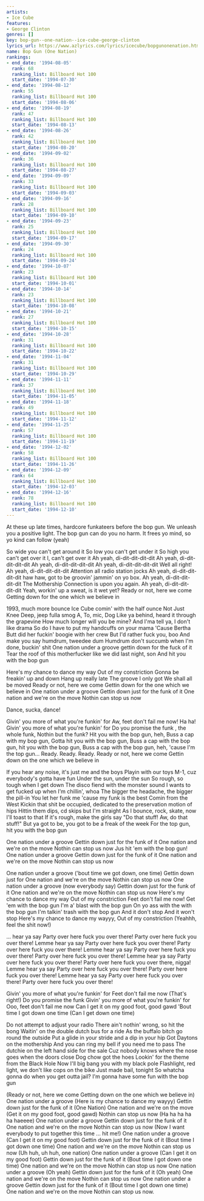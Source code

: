 ```yaml
---
artists:
- Ice Cube
features:
- George Clinton
genres: []
key: bop-gun--one-nation--ice-cube-george-clinton
lyrics_url: https://www.azlyrics.com/lyrics/icecube/bopgunonenation.html
name: Bop Gun (One Nation)
rankings:
- end_date: '1994-08-05'
  rank: 68
  ranking_list: Billboard Hot 100
  start_date: '1994-07-30'
- end_date: '1994-08-12'
  rank: 55
  ranking_list: Billboard Hot 100
  start_date: '1994-08-06'
- end_date: '1994-08-19'
  rank: 47
  ranking_list: Billboard Hot 100
  start_date: '1994-08-13'
- end_date: '1994-08-26'
  rank: 42
  ranking_list: Billboard Hot 100
  start_date: '1994-08-20'
- end_date: '1994-09-02'
  rank: 36
  ranking_list: Billboard Hot 100
  start_date: '1994-08-27'
- end_date: '1994-09-09'
  rank: 33
  ranking_list: Billboard Hot 100
  start_date: '1994-09-03'
- end_date: '1994-09-16'
  rank: 28
  ranking_list: Billboard Hot 100
  start_date: '1994-09-10'
- end_date: '1994-09-23'
  rank: 25
  ranking_list: Billboard Hot 100
  start_date: '1994-09-17'
- end_date: '1994-09-30'
  rank: 24
  ranking_list: Billboard Hot 100
  start_date: '1994-09-24'
- end_date: '1994-10-07'
  rank: 23
  ranking_list: Billboard Hot 100
  start_date: '1994-10-01'
- end_date: '1994-10-14'
  rank: 23
  ranking_list: Billboard Hot 100
  start_date: '1994-10-08'
- end_date: '1994-10-21'
  rank: 27
  ranking_list: Billboard Hot 100
  start_date: '1994-10-15'
- end_date: '1994-10-28'
  rank: 31
  ranking_list: Billboard Hot 100
  start_date: '1994-10-22'
- end_date: '1994-11-04'
  rank: 31
  ranking_list: Billboard Hot 100
  start_date: '1994-10-29'
- end_date: '1994-11-11'
  rank: 37
  ranking_list: Billboard Hot 100
  start_date: '1994-11-05'
- end_date: '1994-11-18'
  rank: 49
  ranking_list: Billboard Hot 100
  start_date: '1994-11-12'
- end_date: '1994-11-25'
  rank: 57
  ranking_list: Billboard Hot 100
  start_date: '1994-11-19'
- end_date: '1994-12-02'
  rank: 58
  ranking_list: Billboard Hot 100
  start_date: '1994-11-26'
- end_date: '1994-12-09'
  rank: 64
  ranking_list: Billboard Hot 100
  start_date: '1994-12-03'
- end_date: '1994-12-16'
  rank: 78
  ranking_list: Billboard Hot 100
  start_date: '1994-12-10'
---
```


At these up late times, hardcore funkateers before the bop gun.
We unleash you a positive light. The bop gun can do you no harm.
It frees yo mind, so yo kind can follow (yeah)

So wide you can't get around it
So low you can't get under it
So high you can't get over it
I, can't get over it
Ah yeah, di-dit-dit-dit-dit
Ah yeah, di-dit-dit-dit-dit
Ah yeah, di-dit-dit-dit-dit
Ah yeah, di-dit-dit-dit-dit
Well all right!
Ah yeah, di-dit-dit-dit-dit
Attention all radio station jocks
Ah yeah, di-dit-dit-dit-dit
haw haw, got to be groovin' jammin' on yo box.
Ah yeah, di-dit-dit-dit-dit
The Mothership Connection is upon you again.
Ah yeah, di-dit-dit-dit-dit
Yeah, workin' up a sweat, is it wet yet?
Ready or not, here we come
Getting down for the one which we believe in

1993, much more bounce
Ice Cube comin' with the half ounce
Not Just Knee Deep, jeep fulla smog
A, To, mic, Dog
Like ya behind, heard it through the grapevine
How much longer will you be mine?
And I'ma tell ya, I don't like drama
So do I have to put my handcuffs on your mama
'Cause Bertha Butt did her fuckin' boogie with her crew
But I'd rather fuck you, boo
And make you say humdrum, tweedee dum
Humdrum don't succumb when I'm done, buckin' shit
One nation under a groove gettin down for the fuck of it
Tear the roof of this motherfucker like we did last night, son
And hit you with the bop gun

Here's my chance to dance my way
Out of my constriction
Gonna be freakin' up and down
Hang up really late
The groove I only got
We shall all be moved
Ready or not, here we come
Gettin down for the one which we believe in
One nation under a groove
Gettin down just for the funk of it
One nation and we're on the move
Nothin can stop us now

Dance, sucka, dance!

Givin' you more of what you're funkin' for
Aw, feet don't fail me now! Ha ha!
Givin' you more of what you're funkin' for
Do you promise the funk , the whole funk,
Nothin but the funk?
Hit you with the bop gun, heh,
Buss a cap with my bop gun,
Gotta hit you with the bop gun,
Buss a cap with the bop gun, hit you with the bop gun,
Buss a cap with the bop gun, heh, 'cause I'm the top gun...
Ready. Ready. Ready.
Ready or not, here we come
Gettin down on the one which we believe in

If you hear any noise, it's just me and the boys
Playin with our toys
M-1, cuz everybody's gotta have fun
Under the sun, under the sun
So rough, so tough when I get down
The disco fiend with the monster sound
I wants to get fucked up when I'm chillin', whoa
The bigger the headache, the bigger the pill-in
You let her funk me 'cause my funk is the best
Comin from the West
Kickin that shit be occupied, dedicated to the preservation motion of hips
Hittin them dips, cd skips but I'm straight
As I bounce, rock, skate, now I'll toast to that
If it's rough, make the girls say
"Do that stuff! Aw, do that stuff!"
But ya got to be, you got to be a freak of the week
For the top gun, hit you with the bop gun

One nation under a groove
Gettin down just for the funk of it
One nation and we're on the move
Nothin can stop us now
 Jus hit 'em with the bop gun!
One nation under a groove
Gettin down just for the funk of it
One nation and we're on the move
Nothin can stop us now

One nation under a groove ('bout time we got down, one time)
Gettin down just for
One nation and we're on the move
Nothin can stop us now
One nation under a groove (now everybody say)
Gettin down just for the funk of it
One nation and we're on the move
Nothin can stop us now
Here's my chance to dance my way
Out of my constriction
Feet don't fail me now!
Get 'em with the bop gun
I'm a' blast with the bop gun
On yo ass with the with the bop gun
I'm talkin' trash with the bop gun
And it don't stop
And it won't stop
Here's my chance to dance my wayyy,
Out of my constriction
(Yeahhh, feel the shit now!)


... hear ya say Party over here fuck you over there!
Party over here fuck you over there!
Lemme hear ya say Party over here fuck you over there!
Party over here fuck you over there!
Lemme hear ya say Party over here fuck you over there!
Party over here fuck you over there!
Lemme hear ya say Party over here fuck you over there!
Party over here fuck you over there, nigga!
Lemme hear ya say Party over here fuck you over there!
Party over here fuck you over there!
Lemme hear ya say Party over here fuck you over there!
Party over here fuck you over there!

Givin' you more of what you're funkin' for
Feet don't fail me now
(That's right!)
Do you promise the funk
Givin' you more of what you're funkin' for
Ooo, feet don't fail me now
Can I get it on my good foot, good gawd
'Bout time I got down one time
(Can I get down one time)


Do not attempt to adjust your radio
There ain't nothin' wrong, so hit the bong
Waitin' on the double dutch bus for a ride
As the buffalo bitch go round the outside
Put a glide in your stride and a dip in your hip
Got Daytons on the mothership
And you can ring my bell if you need me to pass
The dutchie on the left hand side for the sale
Cuz nobody knows where the nose goes when the doors close
Dog chow got the hoes
Lookin' for the theme from the Black Hole
Now I'll big bang you with my black pole
Flashlight, red light, we don't like cops on the bike
Just made bail, tonight
So whatcha gonna do when you get outta jail?
I'm gonna have some fun with the bop gun

(Ready or not, here we come
Getting down on the one which we believe in)
One nation under a groove
(Here is my chance to dance my wayyy)
Gettin down just for the funk of it (One Nation)
One nation and we're on the move
(Get it on my good foot, good gawd)
Nothin can stop us now
(Ha ha ha ha ha haeeee)
One nation under a groove
Gettin down just for the funk of it
One nation and we're on the move
Nothin can stop us now
(Now I want everybody to put together this time ... hit me!)
One nation under a groove
(Can I get it on my good foot)
Gettin down just for the funk of it
(Bout time I got down one time)
One nation and we're on the move
Nothin can stop us now
(Uh huh, uh huh, one nation)
One nation under a groove
(Can I get it on my good foot)
Gettin down just for the funk of it
(Bout time I got down one time)
One nation and we're on the move
Nothin can stop us now
One nation under a groove (Oh yeah)
Gettin down just for the funk of it (Oh yeah)
One nation and we're on the move
Nothin can stop us now
One nation under a groove
Gettin down just for the funk of it
(Bout time I got down one time)
One nation and we're on the move
Nothin can stop us now.
